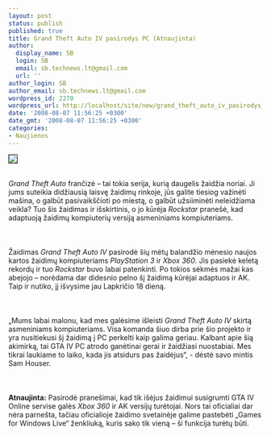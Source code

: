 ```yaml
---
layout: post
status: publish
published: true
title: Grand Theft Auto IV pasirodys PC (Atnaujinta)
author:
  display_name: SB
  login: SB
  email: sb.technews.lt@gmail.com
  url: ''
author_login: SB
author_email: sb.technews.lt@gmail.com
wordpress_id: 2270
wordpress_url: http://localhost/site/new/grand_theft_auto_iv_pasirodys_pc_atnaujinta/
date: '2008-08-07 11:56:25 +0300'
date_gmt: '2008-08-07 11:56:25 +0300'
categories:
- Naujienos
---
```

<div class="imgright"><img src="http://tbn0.google.com/images?q=tbn:e5jXWHZu3GsHxM:http://i19.photobucket.com/albums/b180/samsengir/grand-theft-auto-iv.jpg" border="1"></div>
<p><br><i>Grand Theft Auto</i> frančizė – tai tokia serija, kurią daugelis žaidžia noriai. Ji jums suteikia didžiausią laisvę žaidimų rinkoje, jūs galite tiesiog važinėti mašina, o galbūt pasivaikščioti po miestą, o galbūt užsiiminėti neleidžiama veikla? Tuo šis žaidimas ir išskirtinis, o jo kūrėja <i>Rockstar</i> pranešė, kad adaptuoją žaidimų kompiuterių versiją asmeniniams kompiuteriams.<br />
<br><br />
<br>Žaidimas <i>Grand Theft Auto IV</i> pasirodė šių mėtų balandžio mėnesio naujos kartos žaidimų kompiuteriams <i>PlayStation 3</i> ir <i>Xbox 360</i>. Jis pasiekė keletą rekordų ir tuo <i>Rockstar</i> buvo labai patenkinti. Po tokios sėkmės mažai kas abejojo – norėdama dar didesnio pelno šį žaidimą kūrėjai adaptuos ir AK. Taip ir nutiko, jį išvysime jau Lapkričio 18 dieną.<br />
<br><br />
<br>„Mums labai malonu, kad mes galėsime išleisti <i>Grand Theft Auto IV</i> skirtą asmeniniams kompiuteriams. Visa komanda šiuo dirba prie šio projekto ir yra nusitiekusi šį žaidimą į PC perkelti kaip galima geriau. Kalbant apie šią akimirką, tai GTA IV PC atrodo ganėtinai gerai ir žaidžiasi nuostabiai. Mes tikrai laukiame to laiko, kada jis atsidurs pas žaidėjus“, - dėstė savo mintis Sam Houser.<br />
<br><br />
<br><b>Atnaujinta:</b> Pasirodė pranešimai, kad tik išėjus žaidimui susigrumti GTA IV Online servise galės <i>Xbox 360</i> ir AK versijų turėtojai. Nors tai oficialiai dar nėra parnešta, tačiau oficialioje žaidimo svetainėje galime pastebėti „Games for Windows Live“ ženkliuką, kuris sako tik vieną – ši funkcija turėtų būti.<br />
<br><br />
<br><br />
<br></p>
